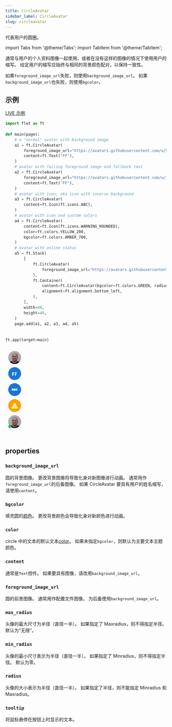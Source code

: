 ```yaml
---
title: CircleAvatar
sidebar_label: CircleAvatar
slug: circleavatar
---
```


代表用户的圆圈。

import Tabs from '@theme/Tabs';
import TabItem from '@theme/TabItem';

通常与用户的个人资料图像一起使用，或者在没有这样的图像的情况下使用用户的缩写。 给定用户的缩写应始终与相同的背景颜色配对，以保持一致性。

如果`foreground_image_url`失败，则使用`background_image_url`。 如果`background_image_url`也失败，则使用`bgcolor`。

## 示例

[LIVE 示例](https://flet-controls-gallery.fly.dev/displays/circleavatar)

<Tabs groupId="language">
  <TabItem value="python" label="Python" default>

```python
import flet as ft

def main(page):
    # a "normal" avatar with background image
    a1 = ft.CircleAvatar(
        foreground_image_url="https://avatars.githubusercontent.com/u/5041459?s=88&v=4",
        content=ft.Text("FF"),
    )
    # avatar with failing foreground image and fallback text
    a2 = ft.CircleAvatar(
        foreground_image_url="https://avatars.githubusercontent.com/u/_5041459?s=88&v=4",
        content=ft.Text("FF"),
    )
    # avatar with icon, aka icon with inverse background
    a3 = ft.CircleAvatar(
        content=ft.Icon(ft.icons.ABC),
    )
    # avatar with icon and custom colors
    a4 = ft.CircleAvatar(
        content=ft.Icon(ft.icons.WARNING_ROUNDED),
        color=ft.colors.YELLOW_200,
        bgcolor=ft.colors.AMBER_700,
    )
    # avatar with online status
    a5 = ft.Stack(
        [
            ft.CircleAvatar(
                foreground_image_url="https://avatars.githubusercontent.com/u/5041459?s=88&v=4"
            ),
            ft.Container(
                content=ft.CircleAvatar(bgcolor=ft.colors.GREEN, radius=5),
                alignment=ft.alignment.bottom_left,
            ),
        ],
        width=40,
        height=40,
    )
    page.add(a1, a2, a3, a4, a5)


ft.app(target=main)
```

  </TabItem>
</Tabs>

<img src="/img/docs/controls/circle-avatar/circle-avatar.png" className="screenshot-10" />

## properties

### `background_image_url`

圆的背景图像。 更改背景图像将导致化身对新图像进行动画。 通常用作`foreground_image_url`的后备图像。 如果 CircleAvatar 要具有用户的姓名缩写，请使用`content`。

### `bgcolor`

填充圆的[颜色](/docs/guides/python/colors)。 更改背景颜色会导致化身对新颜色进行动画。

### `color`

circle 中的文本的默认文本[color](/docs/guides/python/colors)。 如果未指定`bgcolor`，则默认为主要文本主题颜色。

### `content`

通常是`Text`控件。 如果要具有图像，请改用`background_image_url`。

### `foreground_image_url`

圆的前景图像。 通常用作配置文件图像。 为后备使用`background_image_url`。

### `max_radius`

头像的最大尺寸为半径（直径一半）。 如果指定了 Maxradius，则不得指定半径。 默认为“无限”。

### `min_radius`

头像的最小尺寸表示为半径（直径一半）。 如果指定了 Minradius，则不得指定半径。 默认为零。

### `radius`

头像的大小表示为半径（直径一半）。 如果指定了半径，则不能指定 Minradius 和 Maxradius。

### `tooltip`

将鼠标悬停在按钮上时显示的文本。
